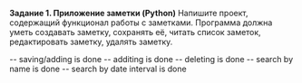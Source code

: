 **Задание 1. Приложение заметки (Python)**
Напишите проект, содержащий функционал работы с заметками. Программа должна уметь создавать заметку,
сохранять её, читать список заметок, редактировать заметку, удалять заметку.

-- saving/adding is done
-- additing is done
-- deleting is done
-- search by name is done
-- search by date interval is done
